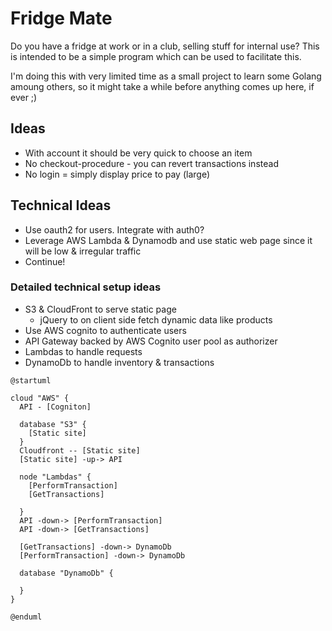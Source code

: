 # Fridge Mate

Do you have a fridge at work or in a club, selling stuff for internal use?
This is intended to be a simple program which can be used to facilitate this.

I'm doing this with very limited time as a small project to learn some Golang amoung others, so it might take a while before anything comes up here, if ever ;)

## Ideas

- With account it should be very quick to choose an item
- No checkout-procedure - you can revert transactions instead
- No login = simply display price to pay (large)

## Technical Ideas

- Use oauth2 for users. Integrate with auth0?
- Leverage AWS Lambda & Dynamodb and use static web page since it will be low & irregular traffic
- Continue!

### Detailed technical setup ideas

- S3 & CloudFront to serve static page
  - jQuery to on client side fetch dynamic data like products 
- Use AWS cognito to authenticate users
- API Gateway backed by AWS Cognito user pool as authorizer
- Lambdas to handle requests
- DynamoDb to handle inventory & transactions

```plantuml
@startuml

cloud "AWS" {
  API - [Cogniton]
  
  database "S3" {
    [Static site]
  }
  Cloudfront -- [Static site]
  [Static site] -up-> API

  node "Lambdas" {
    [PerformTransaction]
    [GetTransactions]
  
  }
  API -down-> [PerformTransaction]
  API -down-> [GetTransactions]

  [GetTransactions] -down-> DynamoDb
  [PerformTransaction] -down-> DynamoDb

  database "DynamoDb" {

  }
}

@enduml
```